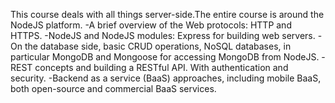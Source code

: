 This course deals with all things server-side.The entire course is around the NodeJS platform.
-A brief overview of the Web protocols: HTTP and HTTPS.
-NodeJS and NodeJS modules: Express for building web servers.
-On the database side, basic CRUD operations, NoSQL databases, in particular MongoDB and Mongoose for accessing MongoDB from NodeJS.
-REST concepts and building a RESTful API. With authentication and security.
-Backend as a service (BaaS) approaches, including mobile BaaS, both open-source and commercial BaaS services.
